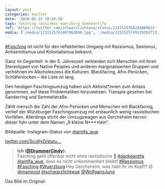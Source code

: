 ```yaml
---
layout: post
categories: twitter
date: '2020-02-23 10:26:38'
tags: fasching rassismus wuerzburg dankeantifa
ref: 'https://twitter.com/schwarzlichtwue/status/1231525768204869633'
media: ['/media/1231525741487063040.jpg', '/media/1231525749129203713.jpg', '/media/1231525756406259716.jpg', '/media/1231525765847625728.jpg', '/media/1231953914897059841.jpg', '/media/1231956904945049601.jpg']
---
```

[#Fasching](/t/fasching) ist nicht für den reflektierten Umgang mit Rassismus, Sexismus, Antisemitismus und Kolonialismus bekannt.  

Ganz im Gegenteil: in der 5. Jahreszeit verkleiden sich Menschen mit ihren Stereotypen von Native Peoples und anderen marginalisierten Gruppen und verhöhnen im Alkoholexzess die Kulturen. Blackfacing, Afro-Perücken, Schläfenlocken – die Liste ist lang. 

Den heutigen Faschingsumzug haben sich Aktivist\*innen zum Anlass genommen, auf diese Problematiken hinzuweisen. Transpis gesehen bei Sanderring und Semmelstraße. 

Zählt mensch die Zahl der Afro-Perücken und Menschen mit Blackfacing, verlief der  Würzburger Faschingsumzug mit erstaunlich wenig rassistischen Vorfällen. Allerdings sticht der Umzugswagen aus Gerchsheim hervor: dieser fuhr unter dem Namen „9 kleine N\*\*\*\*lein“. 

Bildquelle: Instagram-Status von [@antifa_wue](https://twitter.com/antifa_wue)

[twitter.com/SculllyD/statu…](https://twitter.com/SculllyD/status/1231676747411861505?s=19)
> <b>Ich ([@DrummerCindy](https://twitter.com/DrummerCindy)):</b>  
>Fasching geht offenbar nicht ohne rassistische 💩 [#dankeantifa](/t/dankeantifa) [@antifa_wue](https://twitter.com/antifa_wue), dass es nicht unkommentiert bleibt! [#Rassismus](/t/rassismus) [#Fasching](/t/fasching) [#Wuerzburg](/t/wuerzburg) Hey Gerchsheim, was habt ihr im Kopf!? 😡 [@mainpost](https://twitter.com/mainpost) [@schwarzlichtwue](https://twitter.com/schwarzlichtwue) [@WolfgangJung](https://twitter.com/WolfgangJung)   



Das Bild im Original: 